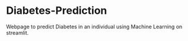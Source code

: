 # Diabetes-Prediction
Webpage to predict Diabetes in an individual using Machine Learning on streamlit.
